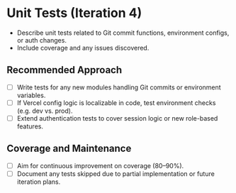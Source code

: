 # Unit Tests (Iteration 4)

- Describe unit tests related to Git commit functions, environment configs, or auth changes.
- Include coverage and any issues discovered.

## Recommended Approach
- [ ] Write tests for any new modules handling Git commits or environment variables.
- [ ] If Vercel config logic is localizable in code, test environment checks (e.g. dev vs. prod).
- [ ] Extend authentication tests to cover session logic or new role-based features.

## Coverage and Maintenance
- [ ] Aim for continuous improvement on coverage (80–90%).
- [ ] Document any tests skipped due to partial implementation or future iteration plans. 